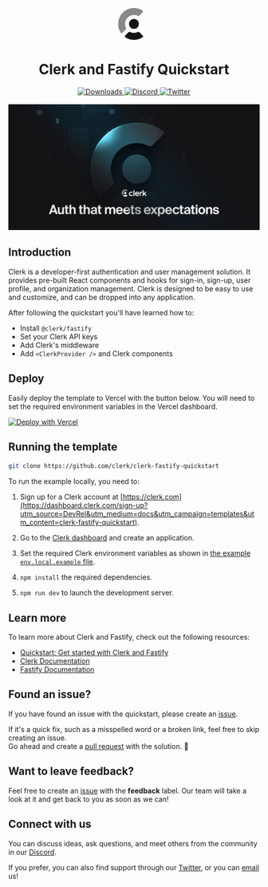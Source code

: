 <p align="center">
  <a href="https://clerk.com?utm_source=github&utm_medium=clerk_docs" target="_blank" rel="noopener noreferrer">
    <picture>
      <source media="(prefers-color-scheme: dark)" srcset="./public/light-logo.png">
      <img alt="Clerk Logo for light background" src="./public/dark-logo.png" height="64">
    </picture>
  </a>
  <br />
</p>
<div align="center">
  <h1>
    Clerk and Fastify Quickstart 
  </h1>  
  <a href="https://www.npmjs.com/package/@clerk/clerk-js">
    <img alt="Downloads" src="https://img.shields.io/npm/dm/@clerk/clerk-js" />
  </a>
  <a href="https://discord.com/invite/b5rXHjAg7A">
    <img alt="Discord" src="https://img.shields.io/discord/856971667393609759?color=7389D8&label&logo=discord&logoColor=ffffff" />
  </a>
  <a href="https://twitter.com/clerkdev">
    <img alt="Twitter" src="https://img.shields.io/twitter/url.svg?label=%40clerkdev&style=social&url=https%3A%2F%2Ftwitter.com%2Fclerkdev" />
  </a> 
  <br />
  <br />
  <img alt="Clerk Hero Image" src="./public/hero.png">
</div>

## Introduction

Clerk is a developer-first authentication and user management solution. It provides pre-built React components and hooks for sign-in, sign-up, user profile, and organization management. Clerk is designed to be easy to use and customize, and can be dropped into any application.

After following the quickstart you'll have learned how to:

- Install `@clerk/fastify`
- Set your Clerk API keys
- Add Clerk's middleware
- Add `<ClerkProvider />` and Clerk components

## Deploy

Easily deploy the template to Vercel with the button below. You will need to set the required environment variables in the Vercel dashboard.

[![Deploy with Vercel](https://vercel.com/button)](https://vercel.com/new/clone?repository-url=https%3A%2F%2Fgithub.com%2Fclerk%2Fclerk-fastify-quickstart&env=NEXT_PUBLIC_CLERK_PUBLISHABLE_KEY,CLERK_SECRET_KEY&envDescription=Clerk%20API%20keys&envLink=https%3A%2F%2Fclerk.com%2Fdocs%2Fquickstart%fastify&redirect-url=https%3A%2F%2Fclerk.com%2Fdocs%2Fquickstart%fastify)

## Running the template

```bash
git clone https://github.com/clerk/clerk-fastify-quickstart
```

To run the example locally, you need to:

1. Sign up for a Clerk account at [https://clerk.com](https://dashboard.clerk.com/sign-up?utm_source=DevRel&utm_medium=docs&utm_campaign=templates&utm_content=clerk-fastify-quickstart).

2. Go to the [Clerk dashboard](https://dashboard.clerk.com?utm_source=DevRel&utm_medium=docs&utm_campaign=templates&utm_content=clerk-fastify-quickstart) and create an application.

3. Set the required Clerk environment variables as shown in [the example `env.local.example` file](./.env.local.example).

4. `npm install` the required dependencies.

5. `npm run dev` to launch the development server.

## Learn more

To learn more about Clerk and Fastify, check out the following resources:

- [Quickstart: Get started with Clerk and Fastify](https://clerk.com/docs/quickstarts/fastify?utm_source=DevRel&utm_medium=docs&utm_campaign=templates&utm_content=clerk-fastify-quickstart)
- [Clerk Documentation](https://clerk.com/docs?utm_source=DevRel&utm_medium=docs&utm_campaign=templates&utm_content=clerk-fastify-quickstart)
- [Fastify Documentation](https://fastify.dev/docs/latest)

## Found an issue?

If you have found an issue with the quickstart, please create an [issue](https://github.com/clerk/clerk-fastify-quickstart/issues).

If it's a quick fix, such as a misspelled word or a broken link, feel free to skip creating an issue.  
Go ahead and create a [pull request](https://github.com/clerk/clerk-fastify-quickstart/pulls) with the solution. :rocket:

## Want to leave feedback?

Feel free to create an [issue](https://github.com/clerk/clerk-fastify-quickstart/issues) with the **feedback** label. Our team will take a look at it and get back to you as soon as we can!

## Connect with us

You can discuss ideas, ask questions, and meet others from the community in our [Discord](https://discord.com/invite/b5rXHjAg7A).

If you prefer, you can also find support through our [Twitter](https://twitter.com/ClerkDev), or you can [email](mailto:support@clerk.dev) us!

